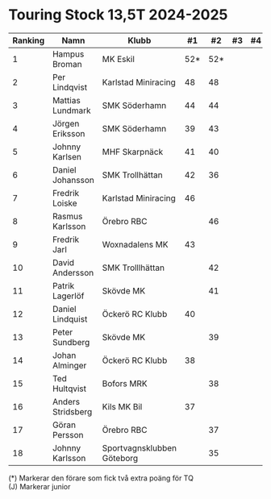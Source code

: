 # Touring Stock 13,5T 2024-2025

| Ranking | Namn              | Klubb                      |  #1 |  #2 |  #3 |  #4 | Final | Tot |
| ------- | ----------------- | -------------------------- | --- | --- | --- | --- | ----- | --- |
| 1       | Hampus Broman     | MK Eskil                   | 52* | 52* |     |     |       | 104 |
| 2       | Per Lindqvist     | Karlstad Miniracing        | 48  | 48  |     |     |       | 96  |
| 3       | Mattias Lundmark  | SMK Söderhamn              | 44  | 44  |     |     |       | 88  |
| 4       | Jörgen Eriksson   | SMK Söderhamn              | 39  | 43  |     |     |       | 82  |
| 5       | Johnny Karlsen    | MHF Skarpnäck              | 41  | 40  |     |     |       | 81  |
| 6       | Daniel Johansson  | SMK Trollhättan            | 42  | 36  |     |     |       | 78  |
| 7       | Fredrik Loiske    | Karlstad Miniracing        | 46  |     |     |     |       | 46  |
| 8       | Rasmus Karlsson   | Örebro RBC                 |     | 46  |     |     |       | 46  |
| 9       | Fredrik Jarl      | Woxnadalens MK             | 43  |     |     |     |       | 43  |
| 10      | David Andersson   | SMK Trolllhättan           |     | 42  |     |     |       | 42  |
| 11      | Patrik Lagerlöf   | Skövde MK                  |     | 41  |     |     |       | 41  |
| 12      | Daniel Lindquist  | Öckerö RC Klubb            | 40  |     |     |     |       | 40  |
| 13      | Peter Sundberg    | Skövde MK                  |     | 39  |     |     |       | 39  |
| 14      | Johan Alminger    | Öckerö RC Klubb            | 38  |     |     |     |       | 38  |
| 15      | Ted Hultqvist     | Bofors MRK                 |     | 38  |     |     |       | 38  |
| 16      | Anders Stridsberg | Kils MK Bil                | 37  |     |     |     |       | 37  |
| 17      | Göran Persson     | Örebro RBC                 |     | 37  |     |     |       | 37  |
| 18      | Johnny Karlsson   | Sportvagnsklubben Göteborg |     | 35  |     |     |       | 35  |

(*) Markerar den förare som fick två extra poäng för TQ<br>(J) Markerar junior
